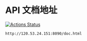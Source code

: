 # API 文档地址

[![Actions Status](https://xxx.execute-api.us-west-2.amazonaws.com/production/badge/yan42685/mission-board)](https://xxx.execute-api.us-west-2.amazonaws.com/production/results/yan42685/mission-board?branch=dev)

`http://120.53.24.151:8090/doc.html`
